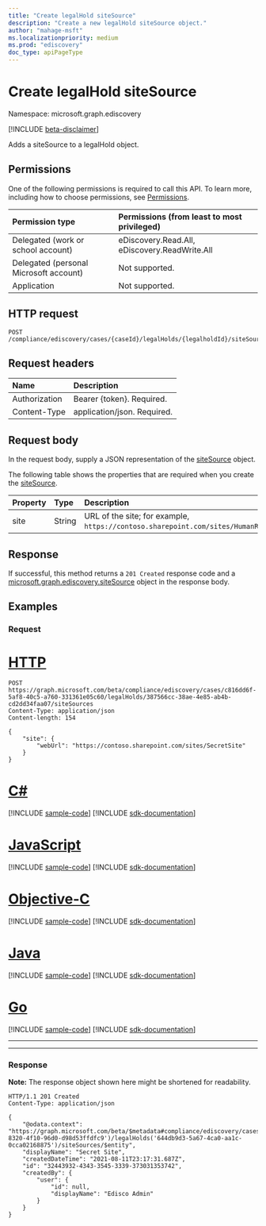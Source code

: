 ```yaml
---
title: "Create legalHold siteSource"
description: "Create a new legalHold siteSource object."
author: "mahage-msft"
ms.localizationpriority: medium
ms.prod: "ediscovery"
doc_type: apiPageType
---
```


# Create legalHold siteSource

Namespace: microsoft.graph.ediscovery

[!INCLUDE [beta-disclaimer](../../includes/beta-disclaimer.md)]

Adds a siteSource to a legalHold object.

## Permissions

One of the following permissions is required to call this API. To learn more, including how to choose permissions, see [Permissions](/graph/permissions-reference).

|Permission type|Permissions (from least to most privileged)|
|:---|:---|
|Delegated (work or school account)|eDiscovery.Read.All, eDiscovery.ReadWrite.All|
|Delegated (personal Microsoft account)|Not supported.|
|Application|Not supported.|

## HTTP request

<!-- {
  "blockType": "ignored"
}
-->

``` http
POST /compliance/ediscovery/cases/{caseId}/legalHolds/{legalholdId}/siteSources
```

## Request headers

|Name|Description|
|:---|:---|
|Authorization|Bearer {token}. Required.|
|Content-Type|application/json. Required.|

## Request body

In the request body, supply a JSON representation of the [siteSource](../resources/ediscovery-sitesource.md) object.

The following table shows the properties that are required when you create the [siteSource](../resources/ediscovery-sitesource.md).

|Property|Type|Description|
|:---|:---|:---|
|site|String|URL of the site; for example, `https://contoso.sharepoint.com/sites/HumanResources`.|

## Response

If successful, this method returns a `201 Created` response code and a [microsoft.graph.ediscovery.siteSource](../resources/ediscovery-sitesource.md) object in the response body.

## Examples

### Request


# [HTTP](#tab/http)
<!-- {
  "blockType": "request",
  "name": "create_sitesource_from__2"
}
-->

``` http
POST https://graph.microsoft.com/beta/compliance/ediscovery/cases/c816dd6f-5af8-40c5-a760-331361e05c60/legalHolds/387566cc-38ae-4e85-ab4b-cd2dd34faa07/siteSources
Content-Type: application/json
Content-length: 154

{
    "site": {
        "webUrl": "https://contoso.sharepoint.com/sites/SecretSite"
    }
}
```
# [C#](#tab/csharp)
[!INCLUDE [sample-code](../includes/snippets/csharp/create-sitesource-from--2-csharp-snippets.md)]
[!INCLUDE [sdk-documentation](../includes/snippets/snippets-sdk-documentation-link.md)]

# [JavaScript](#tab/javascript)
[!INCLUDE [sample-code](../includes/snippets/javascript/create-sitesource-from--2-javascript-snippets.md)]
[!INCLUDE [sdk-documentation](../includes/snippets/snippets-sdk-documentation-link.md)]

# [Objective-C](#tab/objc)
[!INCLUDE [sample-code](../includes/snippets/objc/create-sitesource-from--2-objc-snippets.md)]
[!INCLUDE [sdk-documentation](../includes/snippets/snippets-sdk-documentation-link.md)]

# [Java](#tab/java)
[!INCLUDE [sample-code](../includes/snippets/java/create-sitesource-from--2-java-snippets.md)]
[!INCLUDE [sdk-documentation](../includes/snippets/snippets-sdk-documentation-link.md)]

# [Go](#tab/go)
[!INCLUDE [sample-code](../includes/snippets/go/create-sitesource-from--2-go-snippets.md)]
[!INCLUDE [sdk-documentation](../includes/snippets/snippets-sdk-documentation-link.md)]

---


---

### Response

**Note:** The response object shown here might be shortened for readability.
<!-- {
  "blockType": "response",
  "truncated": true,
  "@odata.type": "microsoft.graph.ediscovery.siteSource"
}
-->

``` http
HTTP/1.1 201 Created
Content-Type: application/json

{
    "@odata.context": "https://graph.microsoft.com/beta/$metadata#compliance/ediscovery/cases('15d80234-8320-4f10-96d0-d98d53ffdfc9')/legalHolds('644db9d3-5a67-4ca0-aa1c-0cca02168875')/siteSources/$entity",
    "displayName": "Secret Site",
    "createdDateTime": "2021-08-11T23:17:31.687Z",
    "id": "32443932-4343-3545-3339-373031353742",
    "createdBy": {
        "user": {
            "id": null,
            "displayName": "Edisco Admin"
        }
    }
}
```
